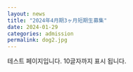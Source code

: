```yaml
---
layout: news
title: "2024年4月期3ヶ月短期生募集"
date: 2024-01-29
categories: admission
permalink: dog2.jpg
---
```


테스트 페이지입니다. 10글자까지 표시 됩니다.
